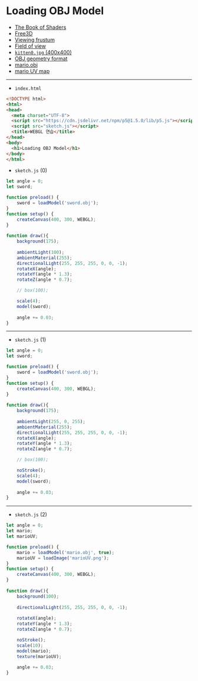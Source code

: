# Loading OBJ Model
- [The Book of Shaders](https://thebookofshaders.com/)
- [Free3D](https://free3d.com/)
- [Viewing frustum](https://en.wikipedia.org/wiki/Viewing_frustum)
- [Field of view](https://en.wikipedia.org/wiki/Field_of_view)
- [`kitten0.jpg` (400x400)](https://terabox.com/s/1TzuGgPasm8pdCGNyZwN2rQ)
- [OBJ geometry format](https://en.wikipedia.org/wiki/Wavefront_.obj_file)
- [mario.obj](https://terabox.com/s/1yIgEb-AKWVtsA-2_xLU4oA)
- [mario UV map](https://terabox.com/s/1tvK70wnj2YLDGf-2Sgutdg)


---
 
- `index.html`

```html
<!DOCTYPE html>
<html>
<head>
  <meta charset="UTF-8">
  <script src="https://cdn.jsdelivr.net/npm/p5@1.5.0/lib/p5.js"></script>
  <script src="sketch.js"></script>
  <title>WEBGL 연습</title>
</head>
<body>
  <h1>Loading OBJ Model</h1>
</body>
</html>
```


- `sketch.js` (0)

```javascript
let angle = 0;
let sword;

function preload() {
    sword = loadModel('sword.obj');
}
function setup() {
    createCanvas(400, 300, WEBGL); 
}
  
function draw(){
    background(175);
    
    ambientLight(100);
    ambientMaterial(255);
    directionalLight(255, 255, 255, 0, 0, -1);
    rotateX(angle);
    rotateY(angle * 1.3);
    rotateZ(angle * 0.7);

    // box(100);

    scale(4);
    model(sword);
    
    angle += 0.03;
}
```

---

- `sketch.js` (1)

```javascript
let angle = 0;
let sword;

function preload() {
    sword = loadModel('sword.obj');
}
function setup() {
    createCanvas(400, 300, WEBGL); 
}
  
function draw(){
    background(175);
    
    ambientLight(255, 0, 255);
    ambientMaterial(255);
    directionalLight(255, 255, 255, 0, 0, -1);
    rotateX(angle);
    rotateY(angle * 1.3);
    rotateZ(angle * 0.7);

    // box(100);

    noStroke();
    scale(4);
    model(sword);
    
    angle += 0.03;
}
```


---

- `sketch.js` (2)

```javascript
let angle = 0;
let mario;
let marioUV;

function preload() {
    mario = loadModel('mario.obj', true);
    marioUV = loadImage('marioUV.png');
}
function setup() {
    createCanvas(400, 300, WEBGL); 
}
  
function draw(){
    background(100);
    
    directionalLight(255, 255, 255, 0, 0, -1);
    
    rotateX(angle);
    rotateY(angle * 1.3);
    rotateZ(angle * 0.7);

    noStroke();
    scale(10);
    model(mario);
    texture(marioUV);
    
    angle += 0.03;
}
```


